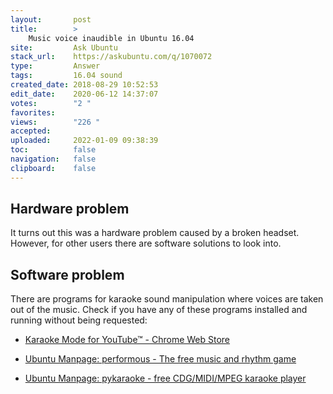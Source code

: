 ```yaml
---
layout:       post
title:        >
    Music voice inaudible in Ubuntu 16.04
site:         Ask Ubuntu
stack_url:    https://askubuntu.com/q/1070072
type:         Answer
tags:         16.04 sound
created_date: 2018-08-29 10:52:53
edit_date:    2020-06-12 14:37:07
votes:        "2 "
favorites:    
views:        "226 "
accepted:     
uploaded:     2022-01-09 09:38:39
toc:          false
navigation:   false
clipboard:    false
---
```


## Hardware problem

It turns out this was a hardware problem caused by a broken headset. However, for other users there are software solutions to look into.

## Software problem

There are programs for karaoke sound manipulation where voices are taken out of the music. Check if you have any of these programs installed and running without being requested:

- [Karaoke Mode for YouTube™ - Chrome Web Store][1]
- [Ubuntu Manpage: performous - The free music and rhythm game][2]
- [Ubuntu Manpage: pykaraoke - free CDG/MIDI/MPEG karaoke player][3]


  [1]: https://chrome.google.com/webstore/detail/karaoke-mode-for-youtube/ghnaglacgepiijbbkpfdoncgfadgkdck?hl=en-GB
  [2]: http://manpages.ubuntu.com/manpages/bionic/man6/performous.6.html
  [3]: http://manpages.ubuntu.com/manpages/bionic/man6/pycdg.6.html
